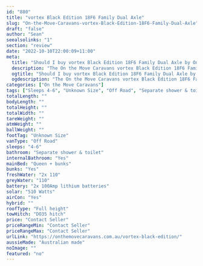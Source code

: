 ```yaml
---
id: "880"
title: "vortex Black Edition 18F6 Family Dual Axle"
slug: "On-the-Move-Caravans-vortex-Black-Edition-18F6-Family-Dual-Axle"
draft: "false"
author: "Sean"
seealsolinks: "1"
section: "review"
date: "2022-10-10T22:00:09+11:00"
meta:
  title: "Should I buy vortex Black Edition 18F6 Family Dual Axle by On the Move Caravans?"
  description: "The On the Move Caravans vortex Black Edition 18F6 Family Dual Axle is classed as Off Road, and sleeps 4-6 people. It is Australian made and comes in at Unknown Size. It generally has Separate shower & toilet."
  ogtitle: "Should I buy vortex Black Edition 18F6 Family Dual Axle by On the Move Caravans?"
  ogdescription: "The On the Move Caravans vortex Black Edition 18F6 Family Dual Axle is classed as Off Road, and sleeps 4-6 people. It is Australian made and comes in at Unknown Size. It generally has Separate shower & toilet."
categories: ["On the Move Caravans"]
tags: ["Sleeps 4-6", "Unknown Size", "Off Road", "Separate shower & toilet", "Full height", "Price Unknown"]
totalLength: ""
bodyLength: ""
totalHeight: ""
totalWidth: ""
tareWeight: ""
atmWeight: ""
ballWeight: ""
footTag: "Unknown Size"
vanType: "Off Road"
sleeps: "4-6"
bathroom: "Separate shower & toilet"
internalBathroom: "Yes"
mainBed: "Queen + bunks"
bunks: "Yes"
freshWater: "2x 110"
greyWater: "110"
battery: "2x 100Amp lithium batteries"
solar: "510 Watts"
airCon: "Yes"
hybrid: ""
roofType: "Full height"
towHitch: "DO35 hitch"
price: "Contact Seller"
priceRangeMin: "Contact Seller"
priceRangeMax: "Contact Seller"
urlLink: "https://onthemovecaravans.com.au/vortex-black-edition/"
aussieMade: "Australian made"
noImage: ""
featured: "no"
---
```

